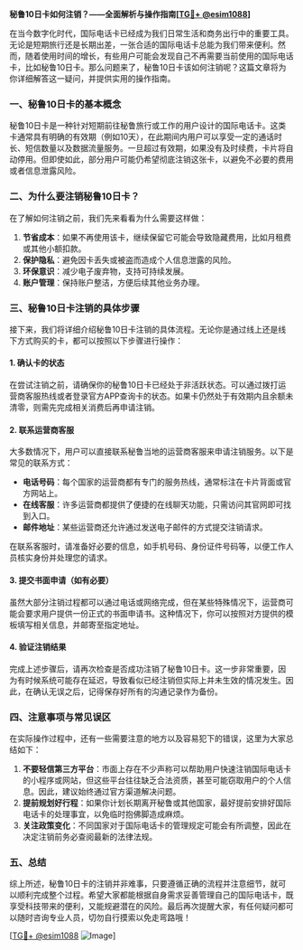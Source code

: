 **秘鲁10日卡如何注销？——全面解析与操作指南[[TG💪+ @esim1088](https://t.me/s/esim1088)]**

在当今数字化时代，国际电话卡已经成为我们日常生活和商务出行中的重要工具。无论是短期旅行还是长期出差，一张合适的国际电话卡总能为我们带来便利。然而，随着使用时间的增长，有些用户可能会发现自己不再需要当前使用的国际电话卡，比如秘鲁10日卡。那么问题来了，秘鲁10日卡该如何注销呢？这篇文章将为你详细解答这一疑问，并提供实用的操作指南。

### 一、秘鲁10日卡的基本概念

秘鲁10日卡是一种针对短期前往秘鲁旅行或工作的用户设计的国际电话卡。这类卡通常具有明确的有效期（例如10天），在此期间内用户可以享受一定的通话时长、短信数量以及数据流量服务。一旦超过有效期，如果没有及时续费，卡片将自动停用。但即使如此，部分用户可能仍希望彻底注销这张卡，以避免不必要的费用或者信息泄露风险。

### 二、为什么要注销秘鲁10日卡？

在了解如何注销之前，我们先来看看为什么需要这样做：

1. **节省成本**：如果不再使用该卡，继续保留它可能会导致隐藏费用，比如月租费或其他小额扣款。
2. **保护隐私**：避免因卡丢失或被盗而造成个人信息泄露的风险。
3. **环保意识**：减少电子废弃物，支持可持续发展。
4. **账户管理**：保持账户整洁，方便后续其他业务办理。

### 三、秘鲁10日卡注销的具体步骤

接下来，我们将详细介绍秘鲁10日卡注销的具体流程。无论你是通过线上还是线下方式购买的卡，都可以按照以下步骤进行操作：

#### 1. 确认卡的状态
在尝试注销之前，请确保你的秘鲁10日卡已经处于非活跃状态。可以通过拨打运营商客服热线或者登录官方APP查询卡的状态。如果卡仍然处于有效期内且余额未清零，则需先完成相关消费后再申请注销。

#### 2. 联系运营商客服
大多数情况下，用户可以直接联系秘鲁当地的运营商客服来申请注销服务。以下是常见的联系方式：
- **电话号码**：每个国家的运营商都有专门的服务热线，通常标注在卡片背面或官方网站上。
- **在线客服**：许多运营商都提供了便捷的在线聊天功能，只需访问其官网即可找到入口。
- **邮件地址**：某些运营商还允许通过发送电子邮件的方式提交注销请求。

在联系客服时，请准备好必要的信息，如手机号码、身份证件号码等，以便工作人员核实身份并处理您的请求。

#### 3. 提交书面申请（如有必要）
虽然大部分注销过程都可以通过电话或网络完成，但在某些特殊情况下，运营商可能会要求用户提供一份正式的书面申请书。这种情况下，你可以按照对方提供的模板填写相关信息，并邮寄至指定地址。

#### 4. 验证注销结果
完成上述步骤后，请再次检查是否成功注销了秘鲁10日卡。这一步非常重要，因为有时候系统可能存在延迟，导致看似已经注销但实际上并未生效的情况发生。因此，在确认无误之后，记得保存好所有的沟通记录作为备份。

### 四、注意事项与常见误区

在实际操作过程中，还有一些需要注意的地方以及容易犯下的错误，这里为大家总结如下：

1. **不要轻信第三方平台**：市面上存在不少声称可以帮助用户快速注销国际电话卡的小程序或网站，但这些平台往往缺乏合法资质，甚至可能窃取用户的个人信息。因此，建议始终通过官方渠道解决问题。
2. **提前规划好行程**：如果你计划长期离开秘鲁或其他国家，最好提前安排好国际电话卡的处理事宜，以免临时抱佛脚造成麻烦。
3. **关注政策变化**：不同国家对于国际电话卡的管理规定可能会有所调整，因此在决定注销前务必查阅最新的法律法规。

### 五、总结

综上所述，秘鲁10日卡的注销并非难事，只要遵循正确的流程并注意细节，就可以顺利完成整个过程。希望大家都能根据自身需求妥善管理自己的国际电话卡，既享受科技带来的便利，又能规避潜在的风险。最后再次提醒大家，有任何疑问都可以随时咨询专业人员，切勿自行摸索以免走弯路哦！

[[TG💪+ @esim1088](https://t.me/s/esim1088) ![Image](https://i.postimg.cc/4NQfJmqS/Snipaste-2025-05-13-00-14-12.png)]